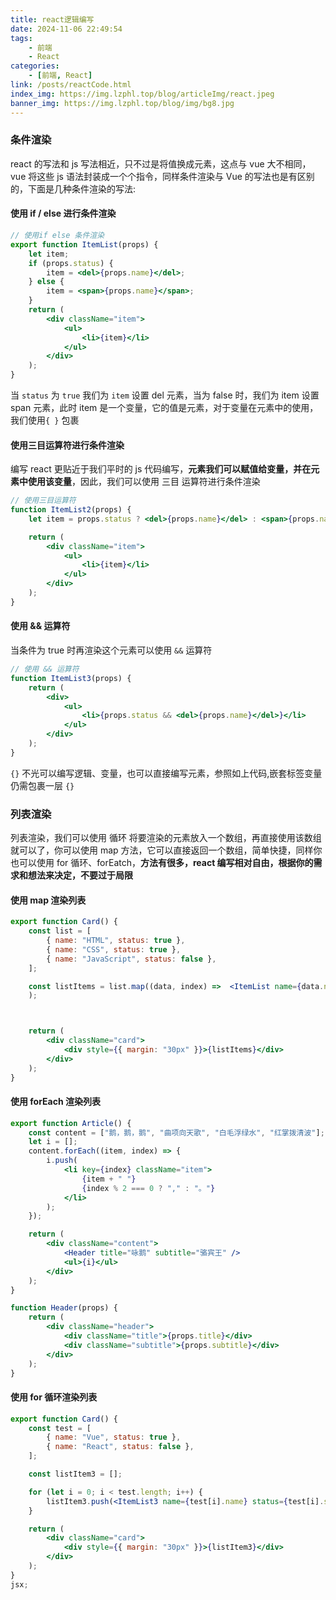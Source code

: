 ```yaml
---
title: react逻辑编写
date: 2024-11-06 22:49:54
tags:
    - 前端
    - React
categories:
    - [前端, React]
link: /posts/reactCode.html
index_img: https://img.lzphl.top/blog/articleImg/react.jpeg
banner_img: https://img.lzphl.top/blog/img/bg8.jpg
---
```


### 条件渲染

react 的写法和 js 写法相近，只不过是将值换成元素，这点与 vue 大不相同，vue 将这些 js 语法封装成一个个指令，同样条件渲染与 Vue 的写法也是有区别的，下面是几种条件渲染的写法:

#### 使用 if / else 进行条件渲染

```jsx
// 使用if else 条件渲染
export function ItemList(props) {
    let item;
    if (props.status) {
        item = <del>{props.name}</del>;
    } else {
        item = <span>{props.name}</span>;
    }
    return (
        <div className="item">
            <ul>
                <li>{item}</li>
            </ul>
        </div>
    );
}
```

当 `status` 为 `true` 我们为 `item` 设置 del 元素，当为 false 时，我们为 item 设置 span 元素，此时 item 是一个变量，它的值是元素，对于变量在元素中的使用，我们使用`{ }` 包裹

#### 使用三目运算符进行条件渲染

编写 react 更贴近于我们平时的 js 代码编写，**元素我们可以赋值给变量，并在元素中使用该变量**，因此，我们可以使用 三目 运算符进行条件渲染

```jsx
// 使用三目运算符
function ItemList2(props) {
    let item = props.status ? <del>{props.name}</del> : <span>{props.name}</span>;

    return (
        <div className="item">
            <ul>
                <li>{item}</li>
            </ul>
        </div>
    );
}
```

#### 使用 && 运算符

当条件为 true 时再渲染这个元素可以使用 `&&` 运算符

```jsx
// 使用 && 运算符
function ItemList3(props) {
    return (
        <div>
            <ul>
                <li>{props.status && <del>{props.name}</del>}</li>
            </ul>
        </div>
    );
}
```

`{}` 不光可以编写逻辑、变量，也可以直接编写元素，参照如上代码,嵌套标签变量仍需包裹一层 `{}`

### 列表渲染

列表渲染，我们可以使用 循环 将要渲染的元素放入一个数组，再直接使用该数组就可以了，你可以使用 map 方法，它可以直接返回一个数组，简单快捷，同样你也可以使用 for 循环、forEatch，**方法有很多，react 编写相对自由，根据你的需求和想法来决定，不要过于局限**

#### 使用 map 渲染列表

```jsx
export function Card() {
    const list = [
        { name: "HTML", status: true },
        { name: "CSS", status: true },
        { name: "JavaScript", status: false },
    ];

    const listItems = list.map((data, index) =>  <ItemList name={data.name} status={data.status} key={index} />;
    );



    return (
        <div className="card">
            <div style={{ margin: "30px" }}>{listItems}</div>
        </div>
    );
}
```

#### 使用 forEach 渲染列表

```jsx
export function Article() {
    const content = ["鹅，鹅，鹅", "曲项向天歌", "白毛浮绿水", "红掌拨清波"];
    let i = [];
    content.forEach((item, index) => {
        i.push(
            <li key={index} className="item">
                {item + " "}
                {index % 2 === 0 ? "," : "。"}
            </li>
        );
    });

    return (
        <div className="content">
            <Header title="咏鹅" subtitle="骆宾王" />
            <ul>{i}</ul>
        </div>
    );
}

function Header(props) {
    return (
        <div className="header">
            <div className="title">{props.title}</div>
            <div className="subtitle">{props.subtitle}</div>
        </div>
    );
}
```

#### 使用 for 循环渲染列表

```jsx
export function Card() {
    const test = [
        { name: "Vue", status: true },
        { name: "React", status: false },
    ];

    const listItem3 = [];

    for (let i = 0; i < test.length; i++) {
        listItem3.push(<ItemList3 name={test[i].name} status={test[i].status} key={i} />);
    }

    return (
        <div className="card">
            <div style={{ margin: "30px" }}>{listItem3}</div>
        </div>
    );
}
jsx;
```
